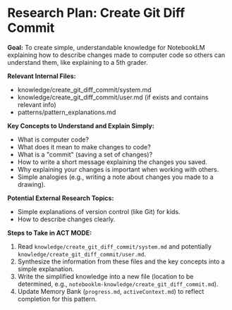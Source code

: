 # Research Plan: Create Git Diff Commit

**Goal:** To create simple, understandable knowledge for NotebookLM explaining how to describe changes made to computer code so others can understand them, like explaining to a 5th grader.

**Relevant Internal Files:**
- knowledge/create_git_diff_commit/system.md
- knowledge/create_git_diff_commit/user.md (if exists and contains relevant info)
- patterns/pattern_explanations.md

**Key Concepts to Understand and Explain Simply:**
- What is computer code?
- What does it mean to make changes to code?
- What is a "commit" (saving a set of changes)?
- How to write a short message explaining the changes you saved.
- Why explaining your changes is important when working with others.
- Simple analogies (e.g., writing a note about changes you made to a drawing).

**Potential External Research Topics:**
- Simple explanations of version control (like Git) for kids.
- How to describe changes clearly.

**Steps to Take in ACT MODE:**
1. Read `knowledge/create_git_diff_commit/system.md` and potentially `knowledge/create_git_diff_commit/user.md`.
2. Synthesize the information from these files and the key concepts into a simple explanation.
3. Write the simplified knowledge into a new file (location to be determined, e.g., `notebooklm-knowledge/create_git_diff_commit.md`).
4. Update Memory Bank (`progress.md`, `activeContext.md`) to reflect completion for this pattern.
